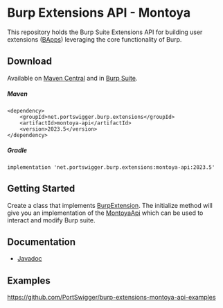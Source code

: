 Burp Extensions API - Montoya
============================

This repository holds the Burp Suite Extensions API for building user extensions ([BApps](https://portswigger.net/bappstore/)) leveraging the core functionality of Burp.


Download
--------

Available on [Maven Central](https://search.maven.org/search?q=Montoya-api) and in [Burp Suite](https://portswigger.net/burp/communitydownload).

<h5>Maven</h5>

    <dependency>
        <groupId>net.portswigger.burp.extensions</groupId>
        <artifactId>montoya-api</artifactId>
        <version>2023.5</version>
    </dependency>

<h5>Gradle</h5>

    implementation 'net.portswigger.burp.extensions:montoya-api:2023.5'

Getting Started
--------

Create a class that implements [BurpExtension](https://github.com/PortSwigger/burp-extensions-montoya-api/blob/main/api/src/main/java/burp/api/montoya/BurpExtension.java). 
The initialize method will give you an implementation of the [MontoyaApi](https://github.com/PortSwigger/burp-extensions-montoya-api/blob/main/api/src/main/java/burp/api/montoya/MontoyaApi.java) which can be used to interact and modify Burp suite.

Documentation
--------
* [Javadoc](https://portswigger.github.io/burp-extensions-montoya-api/javadoc/burp/api/montoya/MontoyaApi.html)

Examples
--------
https://github.com/PortSwigger/burp-extensions-montoya-api-examples